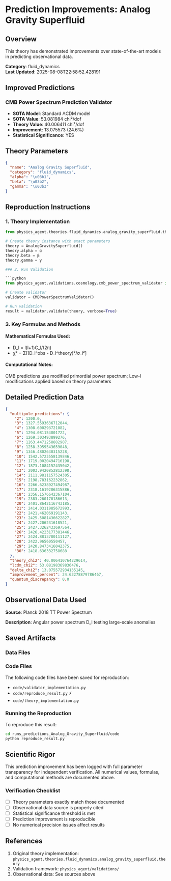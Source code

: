 # Prediction Improvements: Analog Gravity Superfluid

## Overview

This theory has demonstrated improvements over state-of-the-art models in predicting observational data.

**Category**: fluid_dynamics  
**Last Updated**: 2025-08-08T22:58:52.428191

## Improved Predictions

### CMB Power Spectrum Prediction Validator

- **SOTA Model**: Standard ΛCDM model
- **SOTA Value**: 53.081984 chi²/dof
- **Theory Value**: 40.006411 chi²/dof
- **Improvement**: 13.075573 (24.6%)
- **Statistical Significance**: YES

## Theory Parameters

```json
{
  "name": "Analog Gravity Superfluid",
  "category": "fluid_dynamics",
  "alpha": "\u03b1",
  "beta": "\u03b2",
  "gamma": "\u03b3"
}
```

## Reproduction Instructions

### 1. Theory Implementation

```python
from physics_agent.theories.fluid_dynamics.analog_gravity_superfluid.theory import AnalogGravitySuperfluid

# Create theory instance with exact parameters
theory = AnalogGravitySuperfluid()
theory.alpha = α
theory.beta = β
theory.gamma = γ

### 2. Run Validation

```python
from physics_agent.validations.cosmology.cmb_power_spectrum_validator import CMBPowerSpectrumValidator

# Create validator
validator = CMBPowerSpectrumValidator()

# Run validation
result = validator.validate(theory, verbose=True)
```

### 3. Key Formulas and Methods

#### Mathematical Formulas Used:

- D_l = l(l+1)C_l/(2π)
- χ² = Σ[(D_l^obs - D_l^theory)²/σ_l²]

#### Computational Notes:

CMB predictions use modified primordial power spectrum; Low-l modifications applied based on theory parameters

## Detailed Prediction Data

```json
{
  "multipole_predictions": {
    "2": 1200.0,
    "3": 1327.5593636712044,
    "4": 1308.600293721082,
    "5": 1294.081154801722,
    "6": 1269.303493899276,
    "7": 1263.4471258882907,
    "8": 1258.3959543659048,
    "9": 1346.4802630315228,
    "10": 1542.5723558139846,
    "11": 1719.0020494716198,
    "12": 1873.1084152435042,
    "13": 2003.9420852812398,
    "14": 2111.9811157524305,
    "15": 2198.783162232862,
    "16": 2266.6238927494987,
    "17": 2318.1619206315886,
    "18": 2356.1576642367104,
    "19": 2383.260170186613,
    "20": 2401.8642116743185,
    "21": 2414.0311985672993,
    "22": 2421.462069191143,
    "23": 2425.5081436622827,
    "24": 2427.206231618521,
    "25": 2427.3262433697564,
    "26": 2426.4223177381446,
    "27": 2424.8813780111127,
    "28": 2422.96560550457,
    "29": 2420.8473416042375,
    "30": 2418.636332758688
  },
  "theory_chi2": 40.006410764229614,
  "lcdm_chi2": 53.08198369836476,
  "delta_chi2": 13.075572934135145,
  "improvement_percent": 24.63278879786467,
  "quantum_discrepancy": 0.0
}
```

## Observational Data Used

**Source**: Planck 2018 TT Power Spectrum

**Description**: Angular power spectrum D_l testing large-scale anomalies


## Saved Artifacts

### Data Files


### Code Files

The following code files have been saved for reproduction:

- `code/validator_implementation.py`
- `code/reproduce_result.py` ⚡
- `code/theory_implementation.py`

### Running the Reproduction

To reproduce this result:

```bash
cd runs_predictions_Analog_Gravity_Superfluid/code
python reproduce_result.py
```

## Scientific Rigor

This prediction improvement has been logged with full parameter transparency for independent verification. 
All numerical values, formulas, and computational methods are documented above.

### Verification Checklist

- [ ] Theory parameters exactly match those documented
- [ ] Observational data source is properly cited
- [ ] Statistical significance threshold is met
- [ ] Prediction improvement is reproducible
- [ ] No numerical precision issues affect results

## References

1. Original theory implementation: `physics_agent.theories.fluid_dynamics.analog_gravity_superfluid.theory`
2. Validation framework: `physics_agent/validations/`
3. Observational data: See sources above
